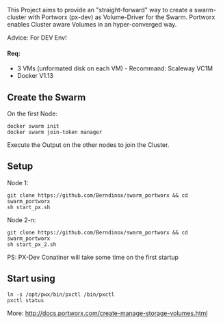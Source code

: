 This Project aims to provide an "straight-forward" way to create a swarm-cluster with Portworx (px-dev) as Volume-Driver for the Swarm.
Portworx enables Cluster aware Volumes in an hyper-converged way.

Advice: For DEV Env!


#### Req:
- 3 VMs (unformated disk on each VM) - Recommand: Scaleway VC1M
- Docker V1.13




## Create the Swarm
On the first Node:
```
docker swarm init
docker swarm join-token manager
```
Execute the Output on the other nodes to join the Cluster.




## Setup
Node 1:
```
git clone https://github.com/Berndinox/swarm_portworx && cd swarm_portworx
sh start_px.sh
```
Node 2-n:
```
git clone https://github.com/Berndinox/swarm_portworx && cd swarm_portworx
sh start_px_2.sh
```



PS: PX-Dev Conatiner will take some time on the first startup




## Start using
```
ln -s /opt/pwx/bin/pxctl /bin/pxctl
pxctl status
```
More: http://docs.portworx.com/create-manage-storage-volumes.html
